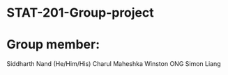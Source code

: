 # STAT-201-Group-project

# Group member:
  Siddharth Nand (He/Him/His)
  Charul Maheshka
  Winston ONG
  Simon Liang
